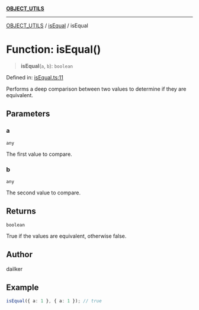 [**OBJECT_UTILS**](../../README.md)

***

[OBJECT_UTILS](../../README.md) / [isEqual](../README.md) / isEqual

# Function: isEqual()

> **isEqual**(`a`, `b`): `boolean`

Defined in: [isEqual.ts:11](https://github.com/dailker/everyutil/blob/d9e75f2d42f154020cf237316fa0fc68ab45d114/src/object/isEqual.ts#L11)

Performs a deep comparison between two values to determine if they are equivalent.

## Parameters

### a

`any`

The first value to compare.

### b

`any`

The second value to compare.

## Returns

`boolean`

True if the values are equivalent, otherwise false.

## Author

dailker

## Example

```ts
isEqual({ a: 1 }, { a: 1 }); // true
```

